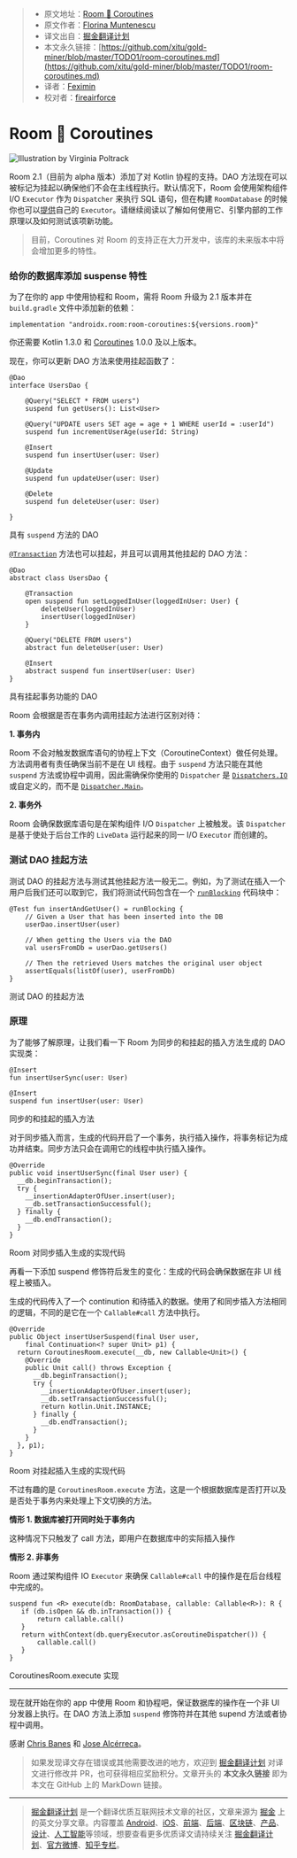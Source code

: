 > * 原文地址：[Room 🔗 Coroutines](https://medium.com/androiddevelopers/room-coroutines-422b786dc4c5)
> * 原文作者：[Florina Muntenescu](https://medium.com/@florina.muntenescu)
> * 译文出自：[掘金翻译计划](https://github.com/xitu/gold-miner)
> * 本文永久链接：[https://github.com/xitu/gold-miner/blob/master/TODO1/room-coroutines.md](https://github.com/xitu/gold-miner/blob/master/TODO1/room-coroutines.md)
> * 译者：[Feximin](https://github.com/Feximin)
> * 校对者：[fireairforce](https://github.com/fireairforce)

# Room 🔗 Coroutines

![Illustration by [Virginia Poltrack](https://twitter.com/vpoltrack)](https://cdn-images-1.medium.com/max/8418/1*6RyWETnyL2sG7wVUST49YQ.png)

Room 2.1（目前为 alpha 版本）添加了对 Kotlin 协程的支持。DAO 方法现在可以被标记为挂起以确保他们不会在主线程执行。默认情况下，Room 会使用架构组件 I/O `Executor` 作为 `Dispatcher` 来执行 SQL 语句，但在构建 `RoomDatabase` 的时候你也可以[提供](https://developer.android.com/reference/androidx/room/RoomDatabase.Builder.html#setQueryExecutor%28java.util.concurrent.Executor%29)自己的 `Executor`。请继续阅读以了解如何使用它、引擎内部的工作原理以及如何测试该项新功能。

> 目前，Coroutines 对 Room 的支持正在大力开发中，该库的未来版本中将会增加更多的特性。

### 给你的数据库添加 suspense 特性

为了在你的 app 中使用协程和 Room，需将 Room 升级为 2.1 版本并在 `build.gradle` 文件中添加新的依赖：

```
implementation "androidx.room:room-coroutines:${versions.room}"
```

你还需要 Kotlin 1.3.0 和 [Coroutines](https://kotlinlang.org/docs/reference/coroutines-overview.html) 1.0.0 及以上版本。

现在，你可以更新 DAO 方法来使用挂起函数了：

```
@Dao
interface UsersDao {

    @Query("SELECT * FROM users")
    suspend fun getUsers(): List<User>

    @Query("UPDATE users SET age = age + 1 WHERE userId = :userId")
    suspend fun incrementUserAge(userId: String)

    @Insert
    suspend fun insertUser(user: User)

    @Update
    suspend fun updateUser(user: User)

    @Delete
    suspend fun deleteUser(user: User)

}
```

具有 `suspend` 方法的 DAO

[`@Transaction`](https://developer.android.com/reference/android/arch/persistence/room/Transaction) 方法也可以挂起，并且可以调用其他挂起的 DAO 方法：

```
@Dao
abstract class UsersDao {
    
    @Transaction
    open suspend fun setLoggedInUser(loggedInUser: User) {
        deleteUser(loggedInUser)
        insertUser(loggedInUser)
    }

    @Query("DELETE FROM users")
    abstract fun deleteUser(user: User)

    @Insert
    abstract suspend fun insertUser(user: User)
}
```

具有挂起事务功能的 DAO

Room 会根据是否在事务内调用挂起方法进行区别对待：

**1. 事务内**

Room 不会对触发数据库语句的协程上下文（CoroutineContext）做任何处理。方法调用者有责任确保当前不是在 UI 线程。由于 `suspend` 方法只能在其他 `suspend` 方法或协程中调用，因此需确保你使用的 `Dispatcher` 是 [`Dispatchers.IO`](https://kotlin.github.io/kotlinx.coroutines/kotlinx-coroutines-core/kotlinx.coroutines/-dispatchers/-i-o.html) 或自定义的，而不是 [`Dispatcher.Main`](https://kotlin.github.io/kotlinx.coroutines/kotlinx-coroutines-core/kotlinx.coroutines/-dispatchers/-main.html)。

**2. 事务外**

Room 会确保数据库语句是在架构组件 I/O `Dispatcher` 上被触发。该 `Dispatcher` 是基于使处于后台工作的 `LiveData` 运行起来的同一 I/O `Executor` 而创建的。

### 测试 DAO 挂起方法

测试 DAO 的挂起方法与测试其他挂起方法一般无二。例如，为了测试在插入一个用户后我们还可以取到它，我们将测试代码包含在一个 [`runBlocking`](https://kotlin.github.io/kotlinx.coroutines/kotlinx-coroutines-core/kotlinx.coroutines/run-blocking.html) 代码块中：

```
@Test fun insertAndGetUser() = runBlocking {
    // Given a User that has been inserted into the DB
    userDao.insertUser(user)

    // When getting the Users via the DAO
    val usersFromDb = userDao.getUsers()

    // Then the retrieved Users matches the original user object
    assertEquals(listOf(user), userFromDb)
}
```

测试 DAO 的挂起方法

### 原理

为了能够了解原理，让我们看一下 Room 为同步的和挂起的插入方法生成的 DAO 实现类：

```
@Insert
fun insertUserSync(user: User)

@Insert
suspend fun insertUser(user: User)
```

同步的和挂起的插入方法

对于同步插入而言，生成的代码开启了一个事务，执行插入操作，将事务标记为成功并结束。同步方法只会在调用它的线程中执行插入操作。

```
@Override
public void insertUserSync(final User user) {
  __db.beginTransaction();
  try {
    __insertionAdapterOfUser.insert(user);
    __db.setTransactionSuccessful();
  } finally {
    __db.endTransaction();
  }
}
```

Room 对同步插入生成的实现代码

再看一下添加 suspend 修饰符后发生的变化：生成的代码会确保数据在非 UI 线程上被插入。

生成的代码传入了一个 continution 和待插入的数据。使用了和同步插入方法相同的逻辑，不同的是它在一个 `Callable#call` 方法中执行。

```
@Override
public Object insertUserSuspend(final User user,
    final Continuation<? super Unit> p1) {
  return CoroutinesRoom.execute(__db, new Callable<Unit>() {
    @Override
    public Unit call() throws Exception {
      __db.beginTransaction();
      try {
        __insertionAdapterOfUser.insert(user);
        __db.setTransactionSuccessful();
        return kotlin.Unit.INSTANCE;
      } finally {
        __db.endTransaction();
      }
    }
  }, p1);
}
```

Room 对挂起插入生成的实现代码

不过有趣的是 `CoroutinesRoom.execute` 方法，这是一个根据数据库是否打开以及是否处于事务内来处理上下文切换的方法。

**情形 1. 数据库被打开同时处于事务内**

这种情况下只触发了 call 方法，即用户在数据库中的实际插入操作

**情形 2. 非事务**

Room 通过架构组件 IO `Executor` 来确保 `Callable#call` 中的操作是在后台线程中完成的。

```
suspend fun <R> execute(db: RoomDatabase, callable: Callable<R>): R {
   if (db.isOpen && db.inTransaction()) {
       return callable.call()
   }
   return withContext(db.queryExecutor.asCoroutineDispatcher()) {
       callable.call()
   }
}
```

CoroutinesRoom.execute 实现

* * *

现在就开始在你的 app 中使用 Room 和协程吧，保证数据库的操作在一个非 UI 分发器上执行。在 DAO 方法上添加 `suspend` 修饰符并在其他 supend 方法或者协程中调用。

感谢 [Chris Banes](https://medium.com/@chrisbanes?source=post_page) 和 [Jose Alcérreca](https://medium.com/@JoseAlcerreca?source=post_page)。

> 如果发现译文存在错误或其他需要改进的地方，欢迎到 [掘金翻译计划](https://github.com/xitu/gold-miner) 对译文进行修改并 PR，也可获得相应奖励积分。文章开头的 **本文永久链接** 即为本文在 GitHub 上的 MarkDown 链接。

---

> [掘金翻译计划](https://github.com/xitu/gold-miner) 是一个翻译优质互联网技术文章的社区，文章来源为 [掘金](https://juejin.im) 上的英文分享文章。内容覆盖 [Android](https://github.com/xitu/gold-miner#android)、[iOS](https://github.com/xitu/gold-miner#ios)、[前端](https://github.com/xitu/gold-miner#前端)、[后端](https://github.com/xitu/gold-miner#后端)、[区块链](https://github.com/xitu/gold-miner#区块链)、[产品](https://github.com/xitu/gold-miner#产品)、[设计](https://github.com/xitu/gold-miner#设计)、[人工智能](https://github.com/xitu/gold-miner#人工智能)等领域，想要查看更多优质译文请持续关注 [掘金翻译计划](https://github.com/xitu/gold-miner)、[官方微博](http://weibo.com/juejinfanyi)、[知乎专栏](https://zhuanlan.zhihu.com/juejinfanyi)。
